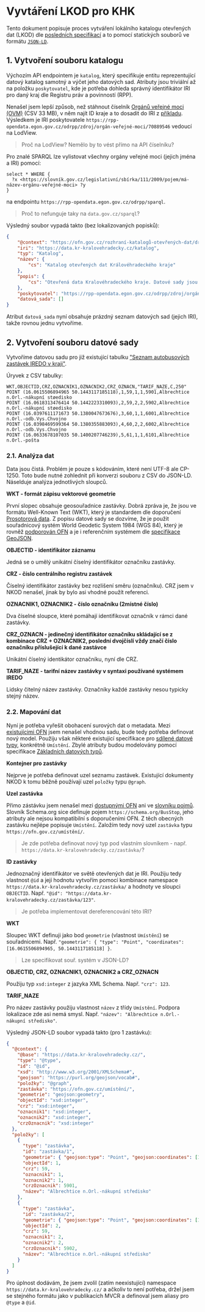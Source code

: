 # Vyvtáření LKOD pro KHK

Tento dokument popisuje proces vytváření lokálního katalogu otevřených dat (LKOD) dle [posledních specifikací](https://ofn.gov.cz/rozhran%C3%AD-katalog%C5%AF-otev%C5%99en%C3%BDch-dat/draft/#dcat-ap-dokumenty-katalog) a to pomocí statických souborů ve formátu [`JSON-LD`](https://ofn.gov.cz/propojen%C3%A1-data/draft/#serializace-JSON-LD). 



## 1. Vytvoření souboru katalogu

Výchozím API endpointem je `katalog`, který specifikuje entitu reprezentující datový katalog samotný a výčet jeho datových sad. Atributy jsou triviální až na položku `poskytovatel`, kde je potřeba dohleda správný identifikátor IRI pro daný kraj dle Registru práv a povinností (RPP). 

Nenašel jsem lepší způsob, než stáhnout číselník [Orgánů veřejné moci (OVM)](https://data.gov.cz/zdroj/datov%C3%A9-sady/MV/706529437/44a9d6abacd4d0e83a0694e74d028f51) (CSV 33 MB), v něm najít ID kraje a to dosadit do IRI z [příkladu](https://ofn.gov.cz/rozhran%C3%AD-katalog%C5%AF-otev%C5%99en%C3%BDch-dat/draft/#example-3-vzorovy-soubor-katalogu-se-tremi-datovymi-sadami-ve-formatu-json-ld). Výsledkem je IRI poskytovatele `https://rpp-opendata.egon.gov.cz/odrpp/zdroj/orgán-veřejné-moci/70889546` vedoucí na LodView.

> Proč na LodView? Nemělo by to vést přímo na API číselníku?

Pro znalé SPARQL lze vylistovat všechny orgány veřejné moci (jejich jména a IRI) pomocí:

  ```
  select * WHERE {
    ?x <https://slovník.gov.cz/legislativní/sbírka/111/2009/pojem/má-název-orgánu-veřejné-moci> ?y
  }
  ```

na endpointu `https://rpp-opendata.egon.gov.cz/odrpp/sparql`.

> Proč to nefunguje taky na `data.gov.cz/sparql`?

Výsledný soubor vypadá takto (bez lokalizovaných popisků):

```json
{
    "@context": "https://ofn.gov.cz/rozhraní-katalogů-otevřených-dat/draft/kontexty/rozhraní-katalogů-otevřených-dat.jsonld",
    "iri": "https://data.kr-kralovehradecky.cz/katalog",
    "typ": "Katalog",
    "název": {
        "cs": "Katalog otevřených dat Královéhradeckého kraje"
    },
    "popis": {
        "cs": "Otevřená data Kralovéhradeckého kraje. Datové sady jsou ve strojově čitelných formátech, volně přístupné k libovolným (legálním) účelům využití, bez licenčních omezení."
    },
    "poskytovatel": "https://rpp-opendata.egon.gov.cz/odrpp/zdroj/orgán-veřejné-moci/70889546",
    "datová_sada": []
}
```

Atribut `datová_sada` nyní obsahuje prázdný seznam datových sad (jejich IRI), takže rovnou jednu vytvoříme.




## 2. Vytvoření souboru datové sady

Vytvoříme datovou sadu pro již existující tabulku ["Seznam autobusových zastávek IREDO v kraji"](http://www.kr-kralovehradecky.cz/cz/kraj-volene-organy/sklad/opendata/doprava/doprava-113947/). 

Úryvek z CSV tabulky:

```csv
WKT,OBJECTID,CRZ,OZNACNIK1,OZNACNIK2,CRZ_OZNACN,"TARIF_NAZE,C,250"
POINT (16.0615506894965 50.1443117185118),1,59,1,1,5901,Albrechtice n.Orl.-nákupní støedisko
POINT (16.0618313476414 50.1442223310093),2,59,2,2,5902,Albrechtice n.Orl.-nákupní støedisko
POINT (16.0397611171673 50.1380047673676),3,60,1,1,6001,Albrechtice n.Orl.-odb.Vys.Chvojno
POINT (16.0398469599364 50.1380355883093),4,60,2,2,6002,Albrechtice n.Orl.-odb.Vys.Chvojno
POINT (16.0633678107035 50.1400207746239),5,61,1,1,6101,Albrechtice n.Orl.-pošta
```

### 2.1. Analýza dat

Data jsou čistá. Problém je pouze s kódováním, které není UTF-8 ale CP-1250. Toto bude nutné zohlednit při konverzi souboru z CSV do JSON-LD. Náselduje analýza jednotlivých sloupců.

**WKT - formát zápisu vektorové geometrie**

První slopec obsahuje geosouřadnice zastávky. Dobrá zpráva je, že jsou ve formátu Well-Known Text (WKT), který je standardem dle doporučení [Prosotorová data](https://ofn.gov.cz/prostorov%C3%A1-data/2019-08-22/#standardy-wkt). Z popisu datové sady se dozvíme, že je použit souřadnicový systém World Geodetic System 1984 (WGS 84), který je rovněž [podporován OFN](https://ofn.gov.cz/prostorov%C3%A1-data/2019-08-22/#sou%C5%99adnicov%C3%A9-referen%C4%8Dn%C3%AD-syst%C3%A9my-wgs84) a je i referenčním systémem dle [specifikace GeoJSON](https://tools.ietf.org/html/rfc7946#section-4).

**OBJECTID - identifikátor záznamu**

Jedná se o umělý unikátní číselný identifikátor označníku zastávky.

**CRZ - číslo centrálního registru zastávek**

Číselný identifikátor zastávky bez rozlišení směru (označníku). CRZ jsem v NKOD nenašel, jinak by bylo asi vhodné použít referenci.

**OZNACNIK1, OZNACNIK2 - číslo označníku (2místné číslo)**

Dva číselné sloupce, které pomáhají identifikovat označník v rámci dané zastávky.

**CRZ_OZNACN - jedinečný identifikátor označníku skládající se z kombinace CRZ + OZNACNIK2, poslední dvojčíslí vždy značí číslo označníku příslušející k dané zastávce**

Unikátní číselný identikátor označníku, nyní dle CRZ.

**TARIF_NAZE - tarifní název zastávky v syntaxi používané systémem IREDO**

Lidsky čitelný název zastávky. Označníky každé zastávky nesou typicky stejný název.

### 2.2. Mapování dat

Nyní je potřeba vyřešit obohacení surových dat o metadata. Mezi [existujícimi OFN](https://opendata.gov.cz/otev%C5%99en%C3%A9-form%C3%A1ln%C3%AD-normy:start#ofn_pro_konkr%C3%A9tn%C3%AD_datov%C3%A9_sady) jsem nenašel vhodnou sadu, bude tedy potřeba definovat nový model. Použiju však některé existujicí specifikace pro [sdílené datové typy](https://opendata.gov.cz/otev%C5%99en%C3%A9-form%C3%A1ln%C3%AD-normy:start#specifikace_pro_nej%C4%8Dast%C4%9Bji_se_vyskytuj%C3%ADc%C3%AD_%C4%8D%C3%A1sti_dat), konkrétně `Umístění`. Zbylé atributy budou modelovány pomocí specifikace [Základních datových typů](https://ofn.gov.cz/základní-datové-typy/draft/).
 
**Kontejner pro zastávky**

Nejprve je potřeba definovat uzel seznamu zastávek. Existující dokumenty NKOD k tomu běžně používají uzel `položky` typu `@graph`.

**Uzel zastávka**

Přimo zástávku jsem nenašel mezi [dostupnými OFN](https://opendata.gov.cz/otev%C5%99en%C3%A9-form%C3%A1ln%C3%AD-normy:start#ofn_pro_konkr%C3%A9tn%C3%AD_datov%C3%A9_sady) ani ve [slovníku pojmů](https://slovnik.gov.cz/prohlížeč). Slovník Schema.org sice definuje pojem `https://schema.org/BusStop`, jeho atributy ale nejsou kompatibilní s doporučeními OFN. Z těch obecných zastávku nejlépe popisuje `Umístění`. Založím tedy nový uzel `zastávka` typu `https://ofn.gov.cz/umístění/`.

> Je zde potřeba definovat nový typ pod vlastním slovníkem - např. `https://data.kr-kralovehradecky.cz/zastávka/`?

**ID zastávky**

Jednoznačný identifikátor ve světě otevřených dat je IRI. Použiju tedy vlastnost `@id` a její hodnotu vytvořím pomocí kombinace namespace `https://data.kr-kralovehradecky.cz/zastávka/` a hodnoty ve sloupci `OBJECTID`. Např. `"@id": "https://data.kr-kralovehradecky.cz/zastávka/123"`.

> Je potřeba implementovat dereferencování této IRI?  

**WKT**

Sloupec WKT definuji jako bod `geometrie` (vlastnost `Umístění`) se souřadnicemi. Např. `"geometrie": { "type": "Point", "coordinates": [16.0615506894965, 50.1443117185118] }`.

>  Lze specifikovat souř. systém v JSON-LD?

**OBJECTID, CRZ, OZNACNIK1, OZNACNIK2 a CRZ_OZNACN**

Použiju typ `xsd:integer` z jazyka XML Schema. Např. `"crz": 123`.

**TARIF_NAZE**

Pro název zastávky použiju vlastnost `název` z třídy `Umístění`. Podpora lokalizace zde asi nemá smysl. Např. `"název": "Albrechtice n.Orl.-nákupní středisko"`. 

Výsledný JSON-LD soubor vypadá takto (pro 1 zastávku):

```json
{
  "@context": {
    "@base": "https://data.kr-kralovehradecky.cz/",
    "type": "@type",
    "id": "@id",
    "xsd": "http://www.w3.org/2001/XMLSchema#",
    "geojson": "https://purl.org/geojson/vocab#",
    "položky": "@graph",
    "zastávka": "https://ofn.gov.cz/umístění/",
    "geometrie": "geojson:geometry",
    "objectId": "xsd:integer",
    "crz": "xsd:integer",
    "oznacnik1": "xsd:integer",
    "oznacnik2": "xsd:integer",
    "crzOznacnik": "xsd:integer"
  },
  "položky": [
    {
      "type": "zastávka",
      "id": "zastávka/1",
      "geometrie": { "geojson:type": "Point", "geojson:coordinates": [16.0615506894965, 50.1443117185118] },
      "objectId": 1,
      "crz": 59,
      "oznacnik1": 1,
      "oznacnik2": 1,
      "crzOznacnik": 5901,
      "název": "Albrechtice n.Orl.-nákupní středisko"
    },
    {
      "type": "zastávka",
      "id": "zastávka/2",
      "geometrie": { "geojson:type": "Point", "geojson:coordinates": [16.0618313476414, 50.1442223310093] },
      "objectId": 2,
      "crz": 59,
      "oznacnik1": 2,
      "oznacnik2": 2,
      "crzOznacnik": 5902,
      "název": "Albrechtice n.Orl.-nákupní středisko"
    }
  ]
}
```

Pro úplnost dodávám, že jsem zvolil (zatím neexistující) namespace `https://data.kr-kralovehradecky.cz/` a ačkoliv to není potřeba, držel jsem se stejného formátu jako v publikacích MVCR a definoval jsem aliasy pro `@type` a `@id`.    
